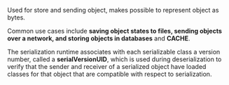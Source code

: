Used for store and sending object, makes possible to represent object as bytes.

Common use cases include **saving object states to files, sending objects over a network, and storing objects in databases** and **CACHE**.


The serialization runtime associates with each serializable class a version number, called a **serialVersionUID**, which is used during deserialization to verify that the sender and receiver of a serialized object have loaded classes for that object that are compatible with respect to serialization.
